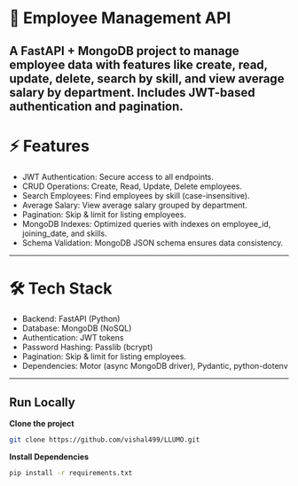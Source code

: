 # 🏢 Employee Management API

A FastAPI + MongoDB project to manage employee data with features like create, read, update, delete, search by skill, and view average salary by department. Includes JWT-based authentication and pagination.
---
# ⚡ Features
- JWT Authentication: Secure access to all endpoints.
- CRUD Operations: Create, Read, Update, Delete employees.
- Search Employees: Find employees by skill (case-insensitive).
- Average Salary: View average salary grouped by department.
- Pagination: Skip & limit for listing employees.
- MongoDB Indexes: Optimized queries with indexes on employee_id, joining_date, and skills.
- Schema Validation: MongoDB JSON schema ensures data consistency.

---
# 🛠 Tech Stack
- Backend: FastAPI (Python)
- Database: MongoDB (NoSQL)
- Authentication: JWT tokens
- Password Hashing: Passlib (bcrypt)
- Pagination: Skip & limit for listing employees.
- Dependencies: Motor (async MongoDB driver), Pydantic, python-dotenv

---
## Run Locally

**Clone the project**
```bash
git clone https://github.com/vishal499/LLUMO.git
```

**Install Dependencies**
```bash
pip install -r requirements.txt
```

